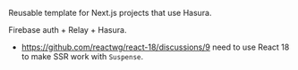 Reusable template for Next.js projects that use Hasura.

Firebase auth + Relay + Hasura.

- https://github.com/reactwg/react-18/discussions/9 need to use React 18 to make SSR work with `Suspense`.

